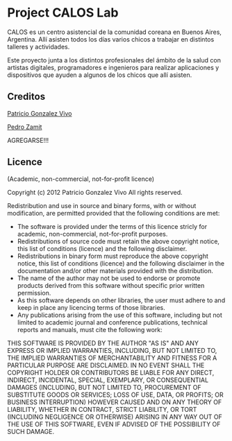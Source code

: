 # Project CALOS Lab

CALOS es un centro asistencial de la comunidad coreana en Buenos Aires, Argentina. Allí asisten todos los días varios chicos a trabajar en distintos talleres y actividades. 

Este proyecto junta a los distintos profesionales del ámbito de la salud con artistas digitales, programadores e ingenieros para realizar aplicaciones y dispositivos que ayuden a algunos de los chicos que allí asisten. 


## Creditos

[Patricio Gonzalez Vivo](http://www.patriciogonzalezvivo.com)

[Pedro Zamit]()


AGREGARSE!!!



## Licence
(Academic, non-commercial, not-for-profit licence)

Copyright (c) 2012 Patricio Gonzalez Vivo
All rights reserved.

Redistribution and use in source and binary forms, with or without 
modification, are permitted provided that the following conditions are met:

* The software is provided under the terms of this licence stricly for academic, non-commercial, not-for-profit purposes.
* Redistributions of source code must retain the above copyright notice, this list of conditions (licence) and the following disclaimer.
* Redistributions in binary form must reproduce the above copyright notice, this list of conditions (licence) and the following disclaimer in the documentation and/or other materials provided with the distribution.
* The name of the author may not be used to endorse or promote products derived from this software without specific prior written permission.
* As this software depends on other libraries, the user must adhere to and keep in place any licencing terms of those libraries.
* Any publications arising from the use of this software, including but not limited to academic journal and conference publications, technical reports and manuals, must cite the following work:

THIS SOFTWARE IS PROVIDED BY THE AUTHOR "AS IS" AND ANY EXPRESS OR IMPLIED 
WARRANTIES, INCLUDING, BUT NOT LIMITED TO, THE IMPLIED WARRANTIES OF 
MERCHANTABILITY AND FITNESS FOR A PARTICULAR PURPOSE ARE DISCLAIMED. IN NO 
EVENT SHALL THE COPYRIGHT HOLDER OR CONTRIBUTORS BE LIABLE FOR ANY DIRECT, 
INDIRECT, INCIDENTAL, SPECIAL, EXEMPLARY, OR CONSEQUENTIAL DAMAGES (INCLUDING, 
BUT NOT LIMITED TO, PROCUREMENT OF SUBSTITUTE GOODS OR SERVICES; LOSS OF USE, 
DATA, OR PROFITS; OR BUSINESS INTERRUPTION) HOWEVER CAUSED AND ON ANY THEORY 
OF LIABILITY, WHETHER IN CONTRACT, STRICT LIABILITY, OR TORT (INCLUDING 
NEGLIGENCE OR OTHERWISE) ARISING IN ANY WAY OUT OF THE USE OF THIS SOFTWARE, 
EVEN IF ADVISED OF THE POSSIBILITY OF SUCH DAMAGE.
